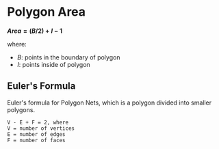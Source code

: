 # Polygon Area

**$Area = (B / 2) + I - 1$**

where:

-   $B$: points in the boundary of polygon
-   $I$: points inside of polygon

## Euler's Formula

Euler's formula for Polygon Nets, which is a polygon divided into smaller polygons.

```
V - E + F = 2, where
V = number of vertices
E = number of edges
F = number of faces
```
